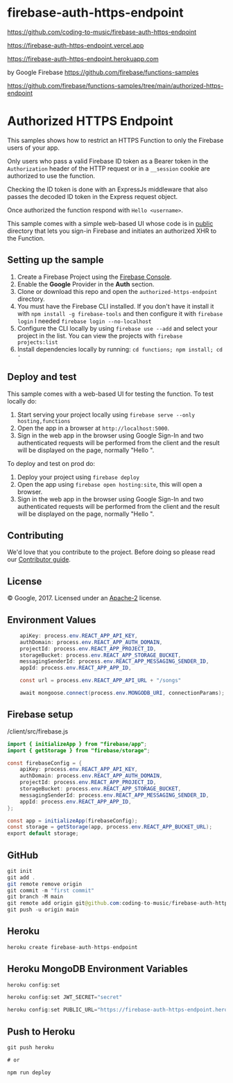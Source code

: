 # firebase-auth-https-endpoint

https://github.com/coding-to-music/firebase-auth-https-endpoint

https://firebase-auth-https-endpoint.vercel.app

https://firebase-auth-https-endpoint.herokuapp.com

by Google Firebase https://github.com/firebase/functions-samples

https://github.com/firebase/functions-samples/tree/main/authorized-https-endpoint

# Authorized HTTPS Endpoint

This samples shows how to restrict an HTTPS Function to only the Firebase users of your app.

Only users who pass a valid Firebase ID token as a Bearer token in the `Authorization` header of the HTTP request or in a `__session` cookie are authorized to use the function.

Checking the ID token is done with an ExpressJs middleware that also passes the decoded ID token in the Express request object.

Once authorized the function respond with `Hello <username>`.

This sample comes with a simple web-based UI whose code is in [public](public) directory that lets you sign-in Firebase and initiates an authorized XHR to the Function.

## Setting up the sample

1.  Create a Firebase Project using the [Firebase Console](https://console.firebase.google.com).
1.  Enable the **Google** Provider in the **Auth** section.
1.  Clone or download this repo and open the `authorized-https-endpoint` directory.
1.  You must have the Firebase CLI installed. If you don't have it install it with `npm install -g firebase-tools` and then configure it with `firebase login` I needed `firebase login --no-localhost`
1.  Configure the CLI locally by using `firebase use --add` and select your project in the list. You can view the projects with `firebase projects:list`
1.  Install dependencies locally by running: `cd functions; npm install; cd -`

## Deploy and test

This sample comes with a web-based UI for testing the function.
To test locally do:

1.  Start serving your project locally using `firebase serve --only hosting,functions`
1.  Open the app in a browser at `http://localhost:5000`.
1.  Sign in the web app in the browser using Google Sign-In and two authenticated requests will be performed from the client and the result will be displayed on the page, normally "Hello <user displayname>".

To deploy and test on prod do:

1.  Deploy your project using `firebase deploy`
1.  Open the app using `firebase open hosting:site`, this will open a browser.
1.  Sign in the web app in the browser using Google Sign-In and two authenticated requests will be performed from the client and the result will be displayed on the page, normally "Hello <user displayname>".

## Contributing

We'd love that you contribute to the project. Before doing so please read our [Contributor guide](../CONTRIBUTING.md).

## License

© Google, 2017. Licensed under an [Apache-2](../LICENSE) license.

## Environment Values

```java
	apiKey: process.env.REACT_APP_API_KEY,
	authDomain: process.env.REACT_APP_AUTH_DOMAIN,
	projectId: process.env.REACT_APP_PROJECT_ID,
	storageBucket: process.env.REACT_APP_STORAGE_BUCKET,
	messagingSenderId: process.env.REACT_APP_MESSAGING_SENDER_ID,
	appId: process.env.REACT_APP_APP_ID,

	const url = process.env.REACT_APP_API_URL + "/songs"

    await mongoose.connect(process.env.MONGODB_URI, connectionParams);

```

## Firebase setup

/client/src/firebase.js

```java
import { initializeApp } from "firebase/app";
import { getStorage } from "firebase/storage";

const firebaseConfig = {
	apiKey: process.env.REACT_APP_API_KEY,
	authDomain: process.env.REACT_APP_AUTH_DOMAIN,
	projectId: process.env.REACT_APP_PROJECT_ID,
	storageBucket: process.env.REACT_APP_STORAGE_BUCKET,
	messagingSenderId: process.env.REACT_APP_MESSAGING_SENDER_ID,
	appId: process.env.REACT_APP_APP_ID,
};

const app = initializeApp(firebaseConfig);
const storage = getStorage(app, process.env.REACT_APP_BUCKET_URL);
export default storage;
```

## GitHub

```java
git init
git add .
git remote remove origin
git commit -m "first commit"
git branch -M main
git remote add origin git@github.com:coding-to-music/firebase-auth-https-endpoint.git
git push -u origin main
```

## Heroku

```java
heroku create firebase-auth-https-endpoint

```

## Heroku MongoDB Environment Variables

```java
heroku config:set

heroku config:set JWT_SECRET="secret"

heroku config:set PUBLIC_URL="https://firebase-auth-https-endpoint.herokuapp.com"
```

## Push to Heroku

```java
git push heroku

# or

npm run deploy
```
